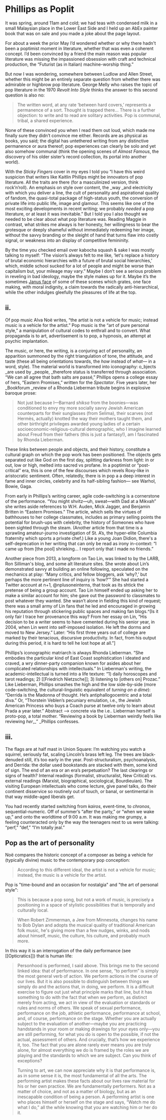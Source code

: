 # Phillips as Poplit

It was spring, around 11am and cold; we had teas with condensed milk in a small Malaysian place in the Lower East Side and I held up an AbEx painter book that was on sale and you made a joke about the page layout.

For about a week the prior May I’d wondered whether or why there hadn't been a poptimist moment in literature, whether that was even a coherent concept. I’d been convinced by a friend the main reason was popular literature was missing the impassioned obsession with craft and technical production, the “Futurist (as in Italian) machine-worship thing.”

But now I was wondering, somewhere between Ludlow and Allen Street, whether this might be an entirely separate question from whether there was admirable or highbrow pop literature. George Melly who raises the topic of pop literature in the 1970 _Revolt Into Style_ thinks the answer to this second question is also no: 

> The written word, at any rate ‘between hard covers,’ represents a permanence of a sort. Thought is trapped there... There is a further objection: to write and to read are solitary activities. Pop is communal, tribal, a shared experience.

None of these convinced you when I read them out loud, which made me finally sure they didn’t convince me either. Records are as physical as books, you said; the digital has untethered writing from any distinctive permanence or aura thereof; pop experiences can clearly be solo and yet also somehow communal (think the opening scenes of _Almost Famous_, the discovery of his older sister’s record collection, its portal into another world). 

With the _Sticky Fingers_ cover in my eyes I told you “I have this weird suspicion that writers like Kaitlin Phillips might be innovators of pop literature. All the traits are there (for a masculinized version, think rock’n’roll). An emphasis on style over content, the _way _and electricity with which you deliver a line, the cult of personality and aspirational quality of fandom, the quasi-total package of high-status youth, the conversion of private life into public life, image and glamour. This seems like one of the most exciting developments in recent writing; we probably _needed_ a pop literature, or at least it was inevitable.” But I told you I also thought we needed to be clear about what pop literature was. Reading Maggie in contrast, what strikes me always is her honesty, her willingness to bear the grotesque or deeply shameful without immediately redeeming her image, without the savvy branding or the sleight of hand that turns flaw into costly signal, or weakness into an display of competitive femininity. 

By the time you checked email over kabocha squash &amp; sake I was mostly talking to myself: “The vision’s always felt to me like, ‘let's replace a history of brutal economic hierarchies with a future of brutal social hierarchies,’ which, middle school sucked for a lot of people and might be worse than capitalism but, your mileage may vary.” Maybe I don’t see a serious problem in reveling in bad ideology, maybe the style makes up for it. Maybe it’s the sometimes [Janus face](https://twitter.com/peligrietzer/status/1175893123236597766) of some of these scenes which grates, one face making, with moral indignity, a claim towards the radically anti-hierarchical, while the other indulges gleefully the pleasures of life at the top.

## ii.

Of pop music Alva Noë writes, “the artist is not a vehicle for music; instead music is a vehicle for the artist.” Pop music is the “art of pure personal style,” a manipulation of cultural codes to enthrall and to convert. What propaganda is to art, advertisement is to pop, a hypnosis, an attempt at psychic implantation.

The music, or here, the writing, is a conjuring act of personality, an apparition summoned by the right triangulation of tone, the attitude, and taste (these all being orientations towards, the _how_ instead of _what—_ in a word, style). The material world is transformed into iconography: o_bjects _are used by _people, _therefore status is transferred through association. “We can all agree that bath salts are passé,” Phillips opens a college essay of hers, “Eastern Promises,” written for the _Spectator_. Five years later, her _Bookforum _review of a Rhonda Lieberman tribute begins in explosive baroque prose: 
> Not just because I—Barnard _shiksa_ from the boonies—was conditioned to envy my more socially savvy Jewish American counterparts for their sunglasses (from Selima), their scarves (not Hermès, actually) knotted the way their mothers taught them, and other birthright privileges awarded young ladies of a certain socioeconomic-religious-cultural demographic, who I imagine learned about Freud from their fathers (this is just a fantasy!), am I fascinated by Rhonda Lieberman.

These links between people and objects, and their history, constitute a cultural graph on which the pop work has been positioned. The objects gets separated out like God on the first day, splitting darkness from light: in or out, low or high, melted into sacred vs profane. In a poptimist or “post-critical” era, this is one of the few discourses which revels Roxy-like in aristocratic sentiment. Often, relatedly, there is in pop a a deep interest in fame and inner circles, celebrity and its half-sibling fashion— see Warhol, Bowie, Gaga. 

From early in Phillips’s writing career, agile code-switching is a cornerstone of the performance. “You might shvitz—uh, sweat—with Dad at a Mikvah” she writes aside references to W.H. Auden, Mick Jagger, and Benjamin Britten in “Eastern Promises.” The article, which sells the virtues of bathhouses to her college classmates, includes as primary selling points the potential for brush-ups with celebrity, the history of Someones who have been sighted through the steam. (Another article from that time is a sprawling amateur-journo investigation of St. A’s, the hyper-elite Columbia fraternity which sports a private chef.) Like a young Joan Didion, there's a self-deprecation in her writing that can only be read as irony in-context: “I came up from [the pool] shrieking... I report only that I made no friends.”

Another piece from 2013, a longform on Tao Lin, was linked to by the LARB, Ron Silliman's blog, and some alt literature sites. She wrote about Lin’s demonstrated savvy at building an online following, speculated on the mechanics at play: “Many critics, and fellow bloggers, ask ‘why?,’ but perhaps the more pertinent line of inquiry is ‘how?’” She had started a Twitter account at n+1, @nplusoneinterns, that took as its shtick the pretense of being a group account. Tao Lin himself ended up asking her to make a similar account for him; she gave out the password to classmates to post whatever they wanted. She wasn’t alone in fielding this kind of request; there was a small army of Lin fans that he led and encouraged in growing his reputation through stickering public spaces and making fan blogs.^[Is it only fair I trace her provenance this way? From her essay on Lin, “His decision to be a writer seems to have cemented during his senior year, in 2004, when Lin went into self-imposed isolation. He left the dorms and moved to New Jersey.” Later: “His first three years out of college are marked by their tenacious, discursive productivity. In fact, from his output during this period, it is hard to tell he lost hope at all.”]

Phillips’s iconographic matriarch is always Rhonda Lieberman. “She embodies the particular kind of East Coast sophistication I ideated and craved, a wry dinner-party companion known for asides about her complicated relationships with intellectuals.” In Lieberman's writing, the academic-intellectual is turned into a life texture: “1) daily horoscopes and tarot readings; 2) [[Friedrich Nietzsche]]; 3) listening to [others on] Prozac.” Like Lieberman, Phillips smashes the high and the low side-by-side (more code-switching, the cultural-linguistic equivalent of _turning on a dime_): “Derrida is the Madonna of thought. He’s antiphallogocentric and a total diva.” Or, “Thorstein Veblen’s pecuniary emulation, i.e., the Jewish American Princess who buys a Coach purse at twelve only to learn about Prada a year later.” Abstract --&gt; concrete via the i.e.. Lieberman herself is proto-pop, a total mother. “Reviewing a book by Lieberman weirdly feels like reviewing _her_,_” _Phillips confesses.

## iii.

The flags are at half mast in Union Square: I’m watching you watch a squirrel, seriously fat, scaling Lincoln’s brass left leg. The trees are black-denuded still, it’s too early in the year. Post-structuralism, psychoanalysis, and Derrida: the dollar used bookstands are stacked with them, some kind of sign. The end of an era or an era’s perpetuation? The last clearings or signs of health? Internal readings (formalist, structuralist, New Critical) vs. external readings (Marxist, biographical, sociological, Bourdieuian). The visiting European intellectuals who come lecture, give panel talks, do their continent disservice so routinely out of touch, or banal, or sentimental in that way middle-aged liberals get.

You had recently started switching from _kairos_, event-time, to _chronos_, sequential-numeric. Off of summer’s “after the party,” or “when we wake up,” and onto the worldtime of 9:00 a.m. It was making me grumpy, a feeling counteracted only by the way the teenagers next to us were talking: “perf,” “def,” “I’m totally jeal.”

## Pop as the art of personality

Noë compares the historic concept of a composer as being a vehicle for (typically divine) music to the contemporary pop conception:

> According to this different ideal, the artist is not a vehicle for music; instead, the music is a vehicle for the artist.

Pop is "time-bound and an occasion for nostalgia" and "the art of personal style":

> This is because a pop song, but not a work of music, is precisely a positioning in a space of stylistic possibilities that is temporally and culturally local.

> When Robert Zimmerman, a Jew from Minnesota, changes his name to Bob Dylan and adopts the musical quality of traditional American folk music, he's giving more than a few nudges, winks, and nods about himself, music, the culture, his culture, and probably much more.

In this way it is an interrogation of the daily performance (see [[Opticratics]]) that is human life:

> Personhood is performed, I said above. This brings me to the second linked idea: that of performance. In one sense, “to perform” is simply the most general verb of action. We perform actions in the course of our lives. But it is also possible to distinguish between things we simply do and the actions that, in doing, we perform. It is a difficult exercise to figure out just what principle marks that line, but it has something to do with the fact that when we perform, as distinct merely from acting, we act in view of the evaluation or standards or rules and norms of others. We speak of sexual performance, performance on the job, athletic performance, performance at school, and, of course, performance on the stage. Whether you are actually subject to the evaluation of another—maybe you are practicing handstands in your room or making drawings for your eyes only—you are still performing, for what you do is open to the possible, if not the actual, assessment of others. And crucially, that’s how we experience it, too. The fact that you are alone rarely ever means you are truly alone, for almost everything we do is framed by the roles we are playing and the standards to which we are subject. Can you think of exceptions?
>
> Turning to art, we can now appreciate why it is that performance is, as in some sense it is, the most fundamental of all the arts. The performing artist makes these facts about our lives raw material for his or her own practice. We are fundamentally performers. Not as a matter of choice, and not as a matter of biology, but as an inescapable condition of being a person. A performing artist is one who places himself or herself on the stage and says, “Watch me do what I do,” all the while knowing that you are watching him or her do it.